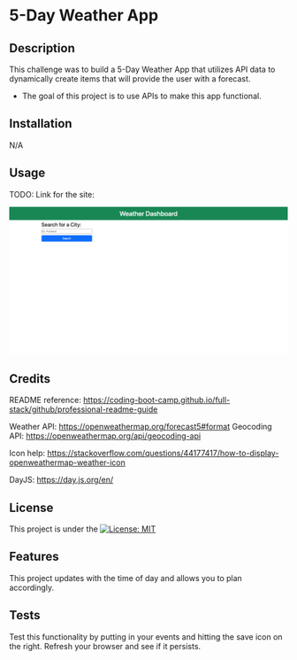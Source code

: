 # 5-Day Weather App

## Description

This challenge was to build a 5-Day Weather App that utilizes API data to dynamically create items that will provide the user with a forecast.

- The goal of this project is to use APIs to make this app functional.

## Installation

N/A

## Usage

TODO: Link for the site:

![alt text](./screenshot.png)

## Credits

README reference: https://coding-boot-camp.github.io/full-stack/github/professional-readme-guide

Weather API: https://openweathermap.org/forecast5#format
Geocoding API: https://openweathermap.org/api/geocoding-api

Icon help: https://stackoverflow.com/questions/44177417/how-to-display-openweathermap-weather-icon

DayJS: https://day.js.org/en/

## License

This project is under the [![License: MIT](https://img.shields.io/badge/License-MIT-yellow.svg)](./LICENSE)

## Features

This project updates with the time of day and allows you to plan accordingly.

## Tests

Test this functionality by putting in your events and hitting the save icon on the right. Refresh your browser and see if it persists.
